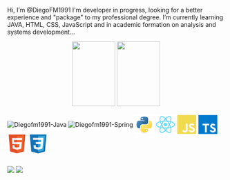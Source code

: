 Hi, I’m @DiegoFM1991
I'm developer in progress, looking for a better experience and "package" to my professional degree.
I’m currently learning JAVA, HTML, CSS, JavaScript and in academic formation on analysis and systems development...

<div align="center">
  <img height="150" width="100" src="https://github-readme-stats.vercel.app/api?username=DiegoFM1991&show_icons=true&theme=dark&include_all_commits=true&count_private=true"/>
  <img height="150" width="100 "src="https://github-readme-stats.vercel.app/api/top-langs/?username=DiegoFM1991&layout=compact&langs_count=7&theme=dark"/>
</div>
<div style="display: inline_block"><br>
  <img align="center" alt="Diegofm1991-Java" height="45" width="45" src="https://cdn.jsdelivr.net/gh/devicons/devicon/icons/java/java-original.svg">
  <img align="center" alt="Diegofm1991-Spring" height="45" width="45" src="https://cdn.jsdelivr.net/gh/devicons/devicon/icons/spring/spring-original.svg">
  <img align="center" alt="Diegofm1991-Python" height="45" width="45" src="https://raw.githubusercontent.com/devicons/devicon/master/icons/python/python-original.svg">
  <img align="center" alt="Diegofm1991-React" height="45" width="45" src="https://raw.githubusercontent.com/devicons/devicon/master/icons/react/react-original.svg">
  <img align="center" alt="Diegofm1991-Js" height="45" width="45" src="https://raw.githubusercontent.com/devicons/devicon/master/icons/javascript/javascript-plain.svg">
  <img align="center" alt="Diegofm1991-Ts" height="45" width="45" src="https://raw.githubusercontent.com/devicons/devicon/master/icons/typescript/typescript-plain.svg">
  <img align="center" alt="Diegofm1991-HTML" height="45" width="45" src="https://raw.githubusercontent.com/devicons/devicon/master/icons/html5/html5-original.svg">
  <img align="center" alt="DiegoFM1991-CSS" height="45" width="45" src="https://raw.githubusercontent.com/devicons/devicon/master/icons/css3/css3-original.svg">
</div>
  
  ##
 
<div> 
  <a href = "mailto:diego.difm@gmail.com"><img src="https://img.shields.io/badge/-Gmail-%23333?style=for-the-badge&logo=gmail&logoColor=white" target="_blank"></a>
  <a href="https://www.linkedin.com/in/diego-felipe-martins-717194124/" target="_blank"><img src="https://img.shields.io/badge/-LinkedIn-%230077B5?style=for-the-badge&logo=linkedin&logoColor=white" target="_blank"></a>
   
</div>
